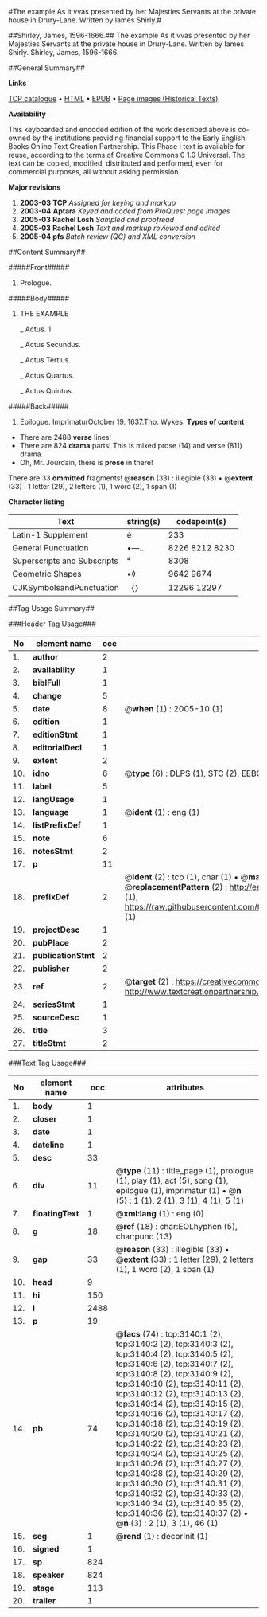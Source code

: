 #The example As it vvas presented by her Majesties Servants at the private house in Drury-Lane. Written by Iames Shirly.#

##Shirley, James, 1596-1666.##
The example As it vvas presented by her Majesties Servants at the private house in Drury-Lane. Written by Iames Shirly.
Shirley, James, 1596-1666.

##General Summary##

**Links**

[TCP catalogue](http://www.ota.ox.ac.uk/tcp/)  • 
[HTML](http://tei.it.ox.ac.uk/tcp/Texts-HTML/free/A12/A12136.html)  • 
[EPUB](http://tei.it.ox.ac.uk/tcp/Texts-EPUB/free/A12/A12136.epub) • 
[Page images (Historical Texts)](https://data.historicaltexts.jisc.ac.uk/view?pubId=eebo-99838752e&pageId=eebo-99838752e-3140-1)

**Availability**

This keyboarded and encoded edition of the
	       work described above is co-owned by the institutions
	       providing financial support to the Early English Books
	       Online Text Creation Partnership. This Phase I text is
	       available for reuse, according to the terms of Creative
	       Commons 0 1.0 Universal. The text can be copied,
	       modified, distributed and performed, even for
	       commercial purposes, all without asking permission.

**Major revisions**

1. __2003-03__ __TCP__ *Assigned for keying and markup*
1. __2003-04__ __Aptara__ *Keyed and coded from ProQuest page images*
1. __2005-03__ __Rachel Losh__ *Sampled and proofread*
1. __2005-03__ __Rachel Losh__ *Text and markup reviewed and edited*
1. __2005-04__ __pfs__ *Batch review (QC) and XML conversion*

##Content Summary##

#####Front#####

1. Prologue.

#####Body#####

1. THE
EXAMPLE

    _ Actus. 1.

    _ Actus Secundus.

    _ Actus Tertius.

    _ Actus Quartus.

    _ Actus Quintus.

#####Back#####

1. Epilogue.
ImprimaturOctober 19. 1637.Tho. Wykes.
**Types of content**

  * There are 2488 **verse** lines!
  * There are 824 **drama** parts! This is mixed prose (14) and verse (811) drama.
  * Oh, Mr. Jourdain, there is **prose** in there!

There are 33 **ommitted** fragments! 
 @__reason__ (33) : illegible (33)  •  @__extent__ (33) : 1 letter (29), 2 letters (1), 1 word (2), 1 span (1)

**Character listing**


|Text|string(s)|codepoint(s)|
|---|---|---|
|Latin-1 Supplement|é|233|
|General Punctuation|•—…|8226 8212 8230|
|Superscripts             and Subscripts|⁴|8308|
|Geometric Shapes|▪◊|9642 9674|
|CJKSymbolsandPunctuation|〈〉|12296 12297|

##Tag Usage Summary##

###Header Tag Usage###

|No|element name|occ|attributes|
|---|---|---|---|
|1.|__author__|2||
|2.|__availability__|1||
|3.|__biblFull__|1||
|4.|__change__|5||
|5.|__date__|8| @__when__ (1) : 2005-10 (1)|
|6.|__edition__|1||
|7.|__editionStmt__|1||
|8.|__editorialDecl__|1||
|9.|__extent__|2||
|10.|__idno__|6| @__type__ (6) : DLPS (1), STC (2), EEBO-CITATION (1), PROQUEST (1), VID (1)|
|11.|__label__|5||
|12.|__langUsage__|1||
|13.|__language__|1| @__ident__ (1) : eng (1)|
|14.|__listPrefixDef__|1||
|15.|__note__|6||
|16.|__notesStmt__|2||
|17.|__p__|11||
|18.|__prefixDef__|2| @__ident__ (2) : tcp (1), char (1)  •  @__matchPattern__ (2) : ([0-9\-]+):([0-9IVX]+) (1), (.+) (1)  •  @__replacementPattern__ (2) : http://eebo.chadwyck.com/downloadtiff?vid=$1&page=$2 (1), https://raw.githubusercontent.com/textcreationpartnership/Texts/master/tcpchars.xml#$1 (1)|
|19.|__projectDesc__|1||
|20.|__pubPlace__|2||
|21.|__publicationStmt__|2||
|22.|__publisher__|2||
|23.|__ref__|2| @__target__ (2) : https://creativecommons.org/publicdomain/zero/1.0/ (1), http://www.textcreationpartnership.org/docs/. (1)|
|24.|__seriesStmt__|1||
|25.|__sourceDesc__|1||
|26.|__title__|3||
|27.|__titleStmt__|2||


###Text Tag Usage###

|No|element name|occ|attributes|
|---|---|---|---|
|1.|__body__|1||
|2.|__closer__|1||
|3.|__date__|1||
|4.|__dateline__|1||
|5.|__desc__|33||
|6.|__div__|11| @__type__ (11) : title_page (1), prologue (1), play (1), act (5), song (1), epilogue (1), imprimatur (1)  •  @__n__ (5) : 1 (1), 2 (1), 3 (1), 4 (1), 5 (1)|
|7.|__floatingText__|1| @__xml:lang__ (1) : eng (0)|
|8.|__g__|18| @__ref__ (18) : char:EOLhyphen (5), char:punc (13)|
|9.|__gap__|33| @__reason__ (33) : illegible (33)  •  @__extent__ (33) : 1 letter (29), 2 letters (1), 1 word (2), 1 span (1)|
|10.|__head__|9||
|11.|__hi__|150||
|12.|__l__|2488||
|13.|__p__|19||
|14.|__pb__|74| @__facs__ (74) : tcp:3140:1 (2), tcp:3140:2 (2), tcp:3140:3 (2), tcp:3140:4 (2), tcp:3140:5 (2), tcp:3140:6 (2), tcp:3140:7 (2), tcp:3140:8 (2), tcp:3140:9 (2), tcp:3140:10 (2), tcp:3140:11 (2), tcp:3140:12 (2), tcp:3140:13 (2), tcp:3140:14 (2), tcp:3140:15 (2), tcp:3140:16 (2), tcp:3140:17 (2), tcp:3140:18 (2), tcp:3140:19 (2), tcp:3140:20 (2), tcp:3140:21 (2), tcp:3140:22 (2), tcp:3140:23 (2), tcp:3140:24 (2), tcp:3140:25 (2), tcp:3140:26 (2), tcp:3140:27 (2), tcp:3140:28 (2), tcp:3140:29 (2), tcp:3140:30 (2), tcp:3140:31 (2), tcp:3140:32 (2), tcp:3140:33 (2), tcp:3140:34 (2), tcp:3140:35 (2), tcp:3140:36 (2), tcp:3140:37 (2)  •  @__n__ (3) : 2 (1), 3 (1), 46 (1)|
|15.|__seg__|1| @__rend__ (1) : decorInit (1)|
|16.|__signed__|1||
|17.|__sp__|824||
|18.|__speaker__|824||
|19.|__stage__|113||
|20.|__trailer__|1||
